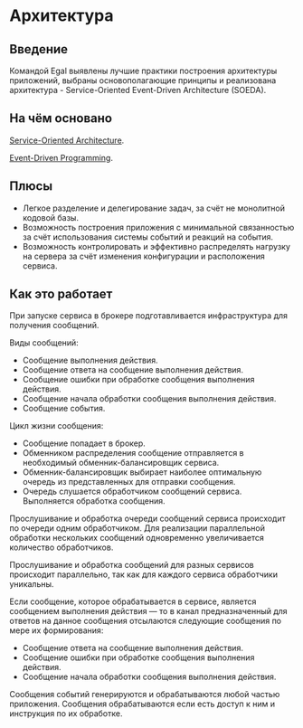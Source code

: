 # Архитектура

## Введение

Командой Egal выявлены лучшие практики построения архитектуры
приложений, выбраны основополагающие принципы и реализована
архитектура - Service-Oriented Event-Driven Architecture (SOEDA).

## На чём основано

[Service-Oriented Architecture](https://ru.wikipedia.org/wiki/%D0%A1%D0%B5%D1%80%D0%B2%D0%B8%D1%81-%D0%BE%D1%80%D0%B8%D0%B5%D0%BD%D1%82%D0%B8%D1%80%D0%BE%D0%B2%D0%B0%D0%BD%D0%BD%D0%B0%D1%8F_%D0%B0%D1%80%D1%85%D0%B8%D1%82%D0%B5%D0%BA%D1%82%D1%83%D1%80%D0%B0).

[Event-Driven Programming](https://ru.wikipedia.org/wiki/%D0%A1%D0%BE%D0%B1%D1%8B%D1%82%D0%B8%D0%B9%D0%BD%D0%BE-%D0%BE%D1%80%D0%B8%D0%B5%D0%BD%D1%82%D0%B8%D1%80%D0%BE%D0%B2%D0%B0%D0%BD%D0%BD%D0%BE%D0%B5_%D0%BF%D1%80%D0%BE%D0%B3%D1%80%D0%B0%D0%BC%D0%BC%D0%B8%D1%80%D0%BE%D0%B2%D0%B0%D0%BD%D0%B8%D0%B5).

## Плюсы

* Легкое разделение и делегирование задач, за счёт не монолитной кодовой
  базы.
* Возможность построения приложения с минимальной связанностью за счёт
  использования системы событий и реакций на события.
* Возможность контролировать и эффективно распределять
  нагрузку на сервера за счёт изменения конфигурации и расположения
  сервиса.

## Как это работает

При запуске сервиса в брокере подготавливается
инфраструктура для получения сообщений.

Виды сообщений:
* Сообщение выполнения действия.
* Сообщение ответа на сообщение выполнения действия.
* Сообщение ошибки при обработке сообщения выполнения действия.
* Сообщение начала обработки сообщения выполнения действия.
* Сообщение события.

Цикл жизни сообщения:
- Сообщение попадает в брокер. 
- Обменником распределения сообщение отправляется в необходимый обменник-балансировщик сервиса.
- Обменник-балансировщик выбирает наиболее оптимальную очередь из
представленных для отправки сообщения. 
- Очередь слушается обработчиком
сообщений сервиса. Выполняется обработка сообщения.

Прослушивание и обработка очереди сообщений сервиса происходит по
очереди одним обработчиком. Для реализации параллельной обработки
нескольких сообщений одновременно увеличивается количество
обработчиков.

Прослушивание и обработка сообщений для разных сервисов происходит
параллельно, так как для каждого сервиса обработчики уникальны.

Если сообщение, которое обрабатывается в сервисе, является сообщением
выполнения действия — то в канал предназначенный для ответов на данное
сообщения отсылаются следующие сообщения по мере их формирования:
* Сообщение ответа на сообщение выполнения действия.
* Сообщение ошибки при обработке сообщения выполнения действия.
* Сообщение начала обработки сообщения выполнения действия.

Сообщения событий генерируются и обрабатываются любой частью
приложения. Сообщения обрабатываются если есть
доступ к ним и инструкция по их обработке.

